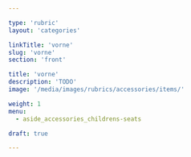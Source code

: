 ```yaml
---

type: 'rubric'
layout: 'categories'

linkTitle: 'vorne'
slug: 'vorne'
section: 'front'

title: 'vorne'
description: 'TODO'
image: '/media/images/rubrics/accessories/items/'

weight: 1
menu:
  - aside_accessories_childrens-seats  

draft: true

---
```

